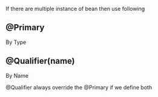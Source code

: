 If there are multiple instance of bean then use following

## @Primary
By Type

## @Qualifier(name)
By Name


@Qualifier always override the @Primary if we define both
